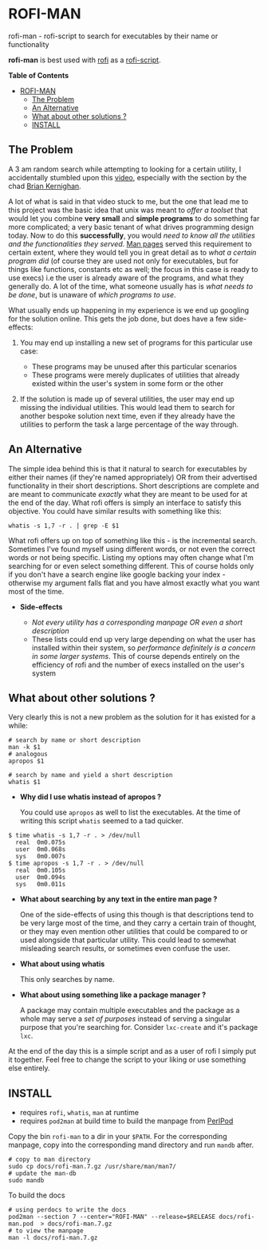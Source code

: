# ROFI-MAN

rofi-man - rofi-script to search for executables by their name or functionality

**rofi-man** is best used with [rofi](https://github.com/davatorium/rofi) as a [rofi-script](https://github.com/davatorium/rofi/blob/next/doc/rofi-script.5.markdown).

<!-- markdown-toc start - Don't edit this section. Run M-x markdown-toc-refresh-toc -->
**Table of Contents**

- [ROFI-MAN](#rofi-man)
    - [The Problem](#the-problem)
    - [An Alternative](#an-alternative)
    - [What about other solutions ?](#what-about-other-solutions-)
    - [INSTALL](#install)

<!-- markdown-toc end -->


## The Problem

A 3 am random search while attempting to looking for a certain utility, I accidentally stumbled upon this [video](https://www.youtube.com/watch?v=tc4ROCJYbm0), especially with the section by the chad [Brian Kernighan](https://en.wikipedia.org/wiki/Brian_Kernighan).

A lot of what is said in that video stuck to me, but the one that lead me to this project was the basic idea that unix was meant to *offer a toolset* that would let you combine
**very small** and **simple programs** to do something far more complicated; a very basic tenant of what drives programming design today.
Now to do this **successfully**, you would *need to know all the utilities and the functionalities they served*. [Man pages](https://en.wikipedia.org/wiki/Man_page) served this requirement
to certain extent, where they would tell you in great detail as to *what a certain program did* (of course they are used not only for executables, but for things like functions, constants
etc as well; the focus in this case is ready to use execs) i.e the user is already aware of the programs, and what they generally do. A lot of the time, what someone usually
has is *what needs to be done*, but is unaware of *which programs to use*.

What usually ends up happening in my experience is we end up googling for the solution online. This gets the job done, but does have a few side-effects:

1. You may end up installing a new set of programs for this particular use case:

    * These programs may be unused after this particular scenarios
    * These programs were merely duplicates of utilities that already existed within the user's system in some form or the other

2. If the solution is made up of several utilities, the user may end up missing the individual utilities. This would lead them to search for another
   bespoke solution next time, even if they already have the utilities to perform the task a large percentage of the way through.

## An Alternative

The simple idea behind this is that it natural to search for executables by either their names (if they're named appropriately) OR from their advertised functionality in their short descriptions.
Short descriptions are complete and are meant to communicate *exactly* what they are meant to be used for at the end of the day. What rofi offers is simply an interface to satisfy this objective.
You could have similar results with something like this:

``` shell
whatis -s 1,7 -r . | grep -E $1
```

What rofi offers up on top of something like this - is the incremental search. Sometimes I've found myself using different words, or not even the correct words or not being specific. Listing my
options may often change what I'm searching for or even select something different. This of course holds only if you don't have a search engine like google backing your index - otherwise my
argument falls flat and you have almost exactly what you want most of the time.

* **Side-effects**

  * *Not every utility has a corresponding manpage OR even a short description*
  * These lists could end up very large depending on what the user has installed within their system, so *performance definitely is a concern in some larger systems*.
    This of course depends entirely on the efficiency of rofi and the number of execs installed on the user's system

## What about other solutions ?

Very clearly this is not a new problem as the solution for it has existed for a while:

``` shell
# search by name or short description
man -k $1
# analogous
apropos $1

# search by name and yield a short description
whatis $1
```

* **Why did I use whatis instead of apropos ?**

  You could use `apropos` as well to list the executables. At the time of writing this script `whatis` seemed to a tad quicker.

``` shell
$ time whatis -s 1,7 -r . > /dev/null
  real	0m0.075s
  user	0m0.068s
  sys	0m0.007s
$ time apropos -s 1,7 -r . > /dev/null
  real	0m0.105s
  user	0m0.094s
  sys	0m0.011s
```

* **What about searching by any text in the entire man page ?**

  One of the side-effects of using this though is that descriptions tend to be very large most of the time, and they carry a certain
  train of thought, or they may even mention other utilities that could be compared to or used alongside that particular utility. This could lead to somewhat misleading search results, or sometimes even
  confuse the user.

* **What about using whatis**

  This only searches by name.

* **What about using something like a package manager ?**

  A package may contain multiple executables and the package as a whole may serve a *set of purposes* instead of serving a singular purpose that you're searching for. Consider `lxc-create` and it's package `lxc`.


At the end of the day this is a simple script and as a user of rofi I simply put it together. Feel free to change the script to your liking or use something else entirely.


## INSTALL

* requires `rofi`, `whatis`, `man` at runtime
* requires `pod2man` at build time to build the manpage from [PerlPod](https://perldoc.perl.org/perlpod)

Copy the bin `rofi-man` to a dir in your `$PATH`. For the corresponding manpage, copy into the corresponding mand directory and run `mandb` after.

``` shell
# copy to man directory
sudo cp docs/rofi-man.7.gz /usr/share/man/man7/
# update the man-db
sudo mandb
```

To build the docs

``` shell
# using perdocs to write the docs
pod2man --section 7 --center="ROFI-MAN" --release=$RELEASE docs/rofi-man.pod  > docs/rofi-man.7.gz
# to view the manpage
man -l docs/rofi-man.7.gz
```
